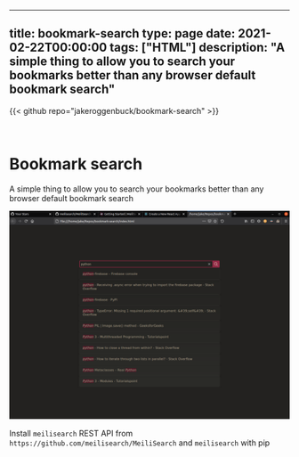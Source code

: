 
---
title: bookmark-search
type: page
date: 2021-02-22T00:00:00
tags: ["HTML"]
description: "A simple thing to allow you to search your bookmarks better than any browser default bookmark search"
---

{{< github repo="jakeroggenbuck/bookmark-search" >}}

<br>

# Bookmark search
A simple thing to allow you to search your bookmarks better than any browser default bookmark search

![Image](https://raw.githubusercontent.com/JakeRoggenbuck/bookmark-search/main/screenshot.png)

Install `meilisearch` REST API from `https://github.com/meilisearch/MeiliSearch` and `meilisearch` with pip
